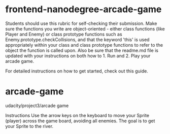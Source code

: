 



# frontend-nanodegree-arcade-game
Students should use this rubric for self-checking their submission. Make sure the functions you write are object-oriented - either class functions (like Player and Enemy) or class prototype functions such as Enemy.prototype.checkCollisions, and that the keyword 'this' is used appropriately within your class and class prototype functions to refer to the object the function is called upon. Also be sure that the readme.md file is updated with your instructions on both how to 1. Run and 2. Play your arcade game.

For detailed instructions on how to get started, check out this guide.


# arcade-game
udacity/project3/arcade game


Instructions
Use the arrow keys on the keyboard to move your Sprite (player) across the game board, avoiding all enemies. The goal is to get your Sprite to the river.
